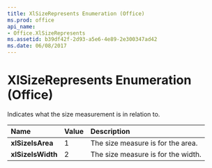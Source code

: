 ```yaml
---
title: XlSizeRepresents Enumeration (Office)
ms.prod: office
api_name:
- Office.XlSizeRepresents
ms.assetid: b39df42f-2d93-a5e6-4e89-2e300347ad42
ms.date: 06/08/2017
---
```



# XlSizeRepresents Enumeration (Office)

Indicates what the size measurement is in relation to.



|Name|Value|Description|
|:-----|:-----|:-----|
|**xlSizeIsArea**|1|The size measure is for the area.|
|**xlSizeIsWidth**|2|The size measure is for the width.|

